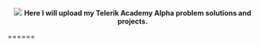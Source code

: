 <p align="center">
<img src="https://github.com/Xadera/Telerik-Academy-Alpha/blob/master/telerikacademylogo.png">
<b>Here I will upload my Telerik Academy Alpha problem solutions and projects.</b>
</p>
======